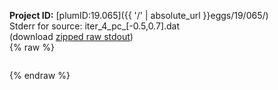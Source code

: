 **Project ID:** [plumID:19.065]({{ '/' | absolute_url }}eggs/19/065/)  
Stderr for source:  iter_4_pc_[-0.5,0.7].dat   
(download [zipped raw stdout](iter_4_pc_[-0.5,0.7].dat.plumed_master.stdout.txt.zip))  
{% raw %}
<pre>
</pre>
{% endraw %}
